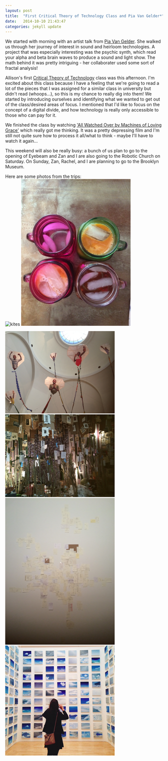 ```yaml
---
layout: post
title:  "First Critical Theory of Technology Class and Pia Van Gelder*"
date:   2014-10-10 21:43:47
categories: jekyll update
---
```

We started with morning with an artist talk from [Pia Van Gelder](http://piavangelder.com/). She walked us through her journey of interest in sound and heirloom technologies. A project that was especially interesting was the psychic synth, which read your alpha and beta brain waves to produce a sound and light show. The math behind it was pretty intriguing - her collaborater used some sort of fractal analysis!

Allison's first [Critical Theory of Technology](https://github.com/allisonburtch/Critical-Theory-of-Technology) class was this afternoon. I'm excited about this class because I have a feeling that we're going to read a lot of the pieces that I was assigned for a similar class in university but didn't read (whoops...), so this is my chance to really dig into them! We started by introducing ourselves and identifying what we wanted to get out of the class/desired areas of focus. I mentioned that I'd like to focus on the concept of a digital divide, and how technology is really only accessible to those who can pay for it. 

We finished the class by watching ['All Watched Over by Machines of Loving Grace'](https://vimeo.com/38724174) which really got me thinking. It was a pretty depressing film and I'm still not quite sure how to process it all/what to think - maybe I'll have to watch it again...

This weekend will also be really busy: a bunch of us plan to go to the opening of Eyebeam and Zan and I are also going to the Robotic Church on Saturday. On Sunday, Zan, Rachel, and I are planning to go to the Brooklyn Museum.

Here are some photos from the trips:  
<img src="http://paigederaedt.github.io/blog/assets/eyebeam.jpg" alt="kites" style="width:350px">
<img src="../assets/lunch.jpg" alt="thai iced tea" style="width:350px"> 
 
<img src="../assets/brookmuseumkites.jpg" alt="kites" style="width:350px">
<img src="../assets/brookmuseumswamp.jpg" alt="swamp" style="width:350px">  

<img src="../assets/brookmuseummap.jpg" alt="map" style="width:350px">
<img src="../assets/brookmuseumsky.png" alt="sky" style="width:350px">  
